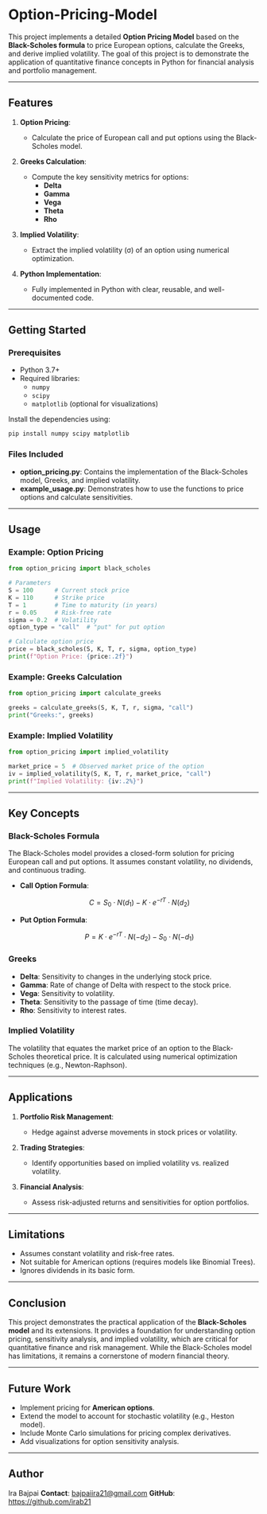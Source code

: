 # Option-Pricing-Model

This project implements a detailed **Option Pricing Model** based on the **Black-Scholes formula** to price European options, calculate the Greeks, and derive implied volatility. The goal of this project is to demonstrate the application of quantitative finance concepts in Python for financial analysis and portfolio management.

---

## Features

1. **Option Pricing**:
   - Calculate the price of European call and put options using the Black-Scholes model.

2. **Greeks Calculation**:
   - Compute the key sensitivity metrics for options:
     - **Delta**
     - **Gamma**
     - **Vega**
     - **Theta**
     - **Rho**

3. **Implied Volatility**:
   - Extract the implied volatility (σ) of an option using numerical optimization.

4. **Python Implementation**:
   - Fully implemented in Python with clear, reusable, and well-documented code.

---

## Getting Started

### Prerequisites
- Python 3.7+
- Required libraries:
  - `numpy`
  - `scipy`
  - `matplotlib` (optional for visualizations)

Install the dependencies using:
```bash
pip install numpy scipy matplotlib
```

### Files Included
- **option_pricing.py**: Contains the implementation of the Black-Scholes model, Greeks, and implied volatility.
- **example_usage.py**: Demonstrates how to use the functions to price options and calculate sensitivities.

---

## Usage

### Example: Option Pricing
```python
from option_pricing import black_scholes

# Parameters
S = 100      # Current stock price
K = 110      # Strike price
T = 1        # Time to maturity (in years)
r = 0.05     # Risk-free rate
sigma = 0.2  # Volatility
option_type = "call"  # "put" for put option

# Calculate option price
price = black_scholes(S, K, T, r, sigma, option_type)
print(f"Option Price: {price:.2f}")
```

### Example: Greeks Calculation
```python
from option_pricing import calculate_greeks

greeks = calculate_greeks(S, K, T, r, sigma, "call")
print("Greeks:", greeks)
```

### Example: Implied Volatility
```python
from option_pricing import implied_volatility

market_price = 5  # Observed market price of the option
iv = implied_volatility(S, K, T, r, market_price, "call")
print(f"Implied Volatility: {iv:.2%}")
```

---

## Key Concepts

### Black-Scholes Formula
The Black-Scholes model provides a closed-form solution for pricing European call and put options. It assumes constant volatility, no dividends, and continuous trading.

- **Call Option Formula**:
  ```math
  C = S_0 \cdot N(d_1) - K \cdot e^{-rT} \cdot N(d_2)
  ```
- **Put Option Formula**:
  ```math
  P = K \cdot e^{-rT} \cdot N(-d_2) - S_0 \cdot N(-d_1)
  ```

### Greeks
- **Delta**: Sensitivity to changes in the underlying stock price.
- **Gamma**: Rate of change of Delta with respect to the stock price.
- **Vega**: Sensitivity to volatility.
- **Theta**: Sensitivity to the passage of time (time decay).
- **Rho**: Sensitivity to interest rates.

### Implied Volatility
The volatility that equates the market price of an option to the Black-Scholes theoretical price. It is calculated using numerical optimization techniques (e.g., Newton-Raphson).

---

## Applications

1. **Portfolio Risk Management**:
   - Hedge against adverse movements in stock prices or volatility.

2. **Trading Strategies**:
   - Identify opportunities based on implied volatility vs. realized volatility.

3. **Financial Analysis**:
   - Assess risk-adjusted returns and sensitivities for option portfolios.

---

## Limitations
- Assumes constant volatility and risk-free rates.
- Not suitable for American options (requires models like Binomial Trees).
- Ignores dividends in its basic form.

---

## Conclusion
This project demonstrates the practical application of the **Black-Scholes model** and its extensions. It provides a foundation for understanding option pricing, sensitivity analysis, and implied volatility, which are critical for quantitative finance and risk management. While the Black-Scholes model has limitations, it remains a cornerstone of modern financial theory.

---

## Future Work
- Implement pricing for **American options**.
- Extend the model to account for stochastic volatility (e.g., Heston model).
- Include Monte Carlo simulations for pricing complex derivatives.
- Add visualizations for option sensitivity analysis.

---

## Author
Ira Bajpai 
**Contact**: bajpaiira21@gmail.com
**GitHub**: https://github.com/irab21

